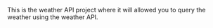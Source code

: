This is the weather API project where it will allowed you to query the weather using
the weather API.

